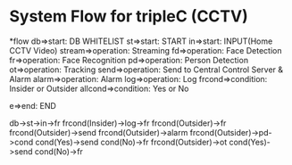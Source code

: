 # System Flow for tripleC (CCTV)

*flow
db=>start: DB WHITELIST
st=>start: START
in=>start: INPUT(Home CCTV Video)
stream=>operation: Streaming
fd=>operation: Face Detection
fr=>operation: Face Recognition
pd=>operation: Person Detection
ot=>operation: Tracking
send=>operation: Send to Central Control Server & Alarm
alarm=>operation: Alarm
log=>operation: Log
frcond=>condition: Insider or Outsider
allcond=>condition: Yes or No

e=>end: END

db->st->in->fr
frcond(Insider)->log->fr
frcond(Outsider)->fr
frcond(Outsider)->send
frcond(Outsider)->alarm
frcond(Outsider)->pd->cond
cond(Yes)->send
cond(No)->fr
frcond(Outsider)->ot
cond(Yes)->send
cond(No)->fr

